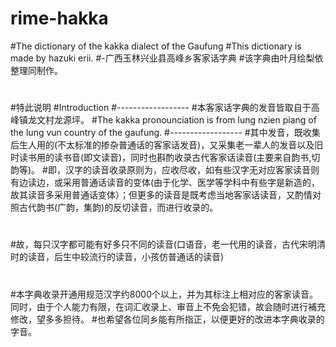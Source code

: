 # rime-hakka

#The dictionary of  the kakka dialect of the Gaufung
#This dictionary is made by hazuki erii.
#-广西玉林兴业县高峰乡客家话字典
#该字典由叶月绘梨依整理同制作。
#
#特此说明
#Introduction
#------------------
#本客家话字典的发音皆取自于高峰镇龙文村龙源坪。
#The kakka pronounciation is from lung nzien piang of the lung vun country of the gaufung.
#------------------
#其中发音，既收集后生人用的(不太标准的掺杂普通话的客家话发音)，又采集老一辈人的发音以及旧时读书用的读书音(即文读音)，同时也斟酌收录古代客家话读音(主要来自韵书,切韵等)。
#即，汉字的读音收录原则为，应收尽收，如有些汉字无对应客家读音则有边读边，或采用普通话读音的变体(由于化学、医学等学科中有些字是新造的，故其读音多采用普通话变体）；但更多的读音是既考虑当地客家话读音，又酌情对照古代韵书(广韵，集韵)的反切读音，而进行收录的。
#
#故，每只汉字都可能有好多只不同的读音(口语音，老一代用的读音，古代宋明清时的读音，后生中较流行的读音，小孩仿普通话的读音)
#
#本字典收录开通用规范汉字约8000个以上，并为其标注上相对应的客家读音。同时，由于个人能力有限，在词汇收录上、审音上不免会犯错，故会随时进行補充修改，望多多担待。
#也希望各位同乡能有所指正，以便更好的改进本字典收录的字音。
#
